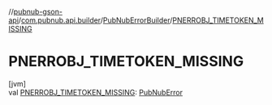 //[pubnub-gson-api](../../../index.md)/[com.pubnub.api.builder](../index.md)/[PubNubErrorBuilder](index.md)/[PNERROBJ_TIMETOKEN_MISSING](-p-n-e-r-r-o-b-j_-t-i-m-e-t-o-k-e-n_-m-i-s-s-i-n-g.md)

# PNERROBJ_TIMETOKEN_MISSING

[jvm]\
val [PNERROBJ_TIMETOKEN_MISSING](-p-n-e-r-r-o-b-j_-t-i-m-e-t-o-k-e-n_-m-i-s-s-i-n-g.md): [PubNubError](../../../../../pubnub-core/pubnub-core-api/pubnub-core-api/com.pubnub.api/-pub-nub-error/index.md)
